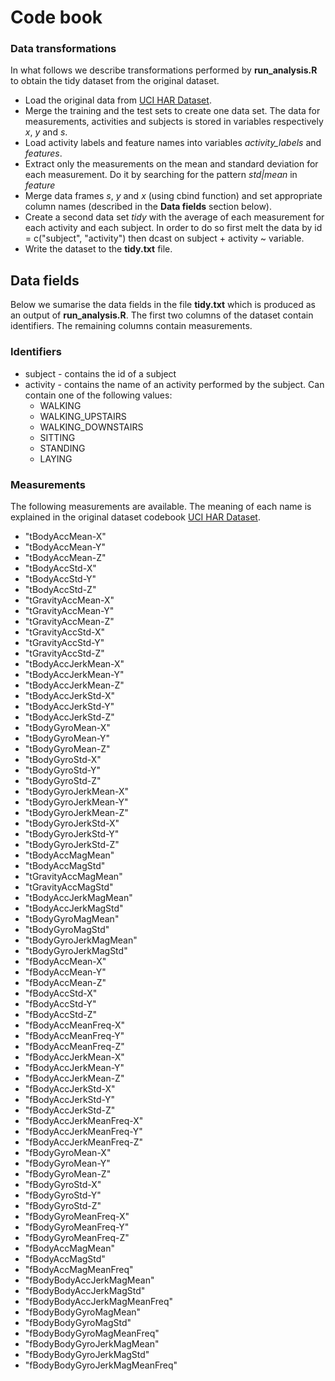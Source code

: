 # Code book

### Data transformations

In what follows we describe transformations performed by **run_analysis.R** to obtain the tidy dataset from the original dataset.

- Load the original data from [UCI HAR Dataset](https://d396qusza40orc.cloudfront.net/getdata%2Fprojectfiles%2FUCI%20HAR%20Dataset.zip). 
- Merge the training and the test sets to create one data set. The data for measurements, activities and subjects is stored in variables respectively *x*, *y* and *s*.
- Load activity labels and feature names into variables *activity_labels* and *features*.
- Extract only the measurements on the mean and standard deviation for each measurement. Do it by searching for the pattern *std|mean* in *feature*
- Merge data frames *s*, *y* and *x* (using cbind function) and set appropriate column names (described in the **Data fields** section below).
- Create a second data set *tidy* with the average of each measurement for each activity and each subject. In order to do so first melt the data by id = c("subject", "activity") then dcast on subject + activity ~ variable.
- Write the dataset to the **tidy.txt** file.

## Data fields

Below we sumarise the data fields in the file **tidy.txt** which is produced as an output of **run_analysis.R**. The first two columns of the dataset contain identifiers. The remaining columns contain measurements. 

### Identifiers

- subject - contains the id of a subject
- activity - contains the name of an activity performed by the subject. Can contain one of the following values:
  + WALKING
  + WALKING_UPSTAIRS
  + WALKING_DOWNSTAIRS
  + SITTING
  + STANDING
  + LAYING

### Measurements

The following measurements are available. The meaning of each name is explained in the original dataset codebook [UCI HAR Dataset](https://d396qusza40orc.cloudfront.net/getdata%2Fprojectfiles%2FUCI%20HAR%20Dataset.zip). 

- "tBodyAccMean-X"
- "tBodyAccMean-Y"
- "tBodyAccMean-Z"
- "tBodyAccStd-X"
- "tBodyAccStd-Y"
- "tBodyAccStd-Z"
- "tGravityAccMean-X"
- "tGravityAccMean-Y"
- "tGravityAccMean-Z"
- "tGravityAccStd-X"
- "tGravityAccStd-Y"
- "tGravityAccStd-Z"
- "tBodyAccJerkMean-X"
- "tBodyAccJerkMean-Y"
- "tBodyAccJerkMean-Z"
- "tBodyAccJerkStd-X"
- "tBodyAccJerkStd-Y"
- "tBodyAccJerkStd-Z"
- "tBodyGyroMean-X"
- "tBodyGyroMean-Y"
- "tBodyGyroMean-Z"
- "tBodyGyroStd-X"
- "tBodyGyroStd-Y"
- "tBodyGyroStd-Z"
- "tBodyGyroJerkMean-X"
- "tBodyGyroJerkMean-Y"
- "tBodyGyroJerkMean-Z"
- "tBodyGyroJerkStd-X"
- "tBodyGyroJerkStd-Y"
- "tBodyGyroJerkStd-Z"
- "tBodyAccMagMean"
- "tBodyAccMagStd"
- "tGravityAccMagMean"
- "tGravityAccMagStd"
- "tBodyAccJerkMagMean"
- "tBodyAccJerkMagStd"
- "tBodyGyroMagMean"
- "tBodyGyroMagStd"
- "tBodyGyroJerkMagMean"
- "tBodyGyroJerkMagStd"
- "fBodyAccMean-X"
- "fBodyAccMean-Y"
- "fBodyAccMean-Z"
- "fBodyAccStd-X"
- "fBodyAccStd-Y"
- "fBodyAccStd-Z"
- "fBodyAccMeanFreq-X"
- "fBodyAccMeanFreq-Y"
- "fBodyAccMeanFreq-Z"
- "fBodyAccJerkMean-X"
- "fBodyAccJerkMean-Y"
- "fBodyAccJerkMean-Z"
- "fBodyAccJerkStd-X"
- "fBodyAccJerkStd-Y"
- "fBodyAccJerkStd-Z"
- "fBodyAccJerkMeanFreq-X"
- "fBodyAccJerkMeanFreq-Y"
- "fBodyAccJerkMeanFreq-Z"
- "fBodyGyroMean-X"
- "fBodyGyroMean-Y"
- "fBodyGyroMean-Z"
- "fBodyGyroStd-X"
- "fBodyGyroStd-Y"
- "fBodyGyroStd-Z"
- "fBodyGyroMeanFreq-X"
- "fBodyGyroMeanFreq-Y"
- "fBodyGyroMeanFreq-Z"
- "fBodyAccMagMean"
- "fBodyAccMagStd"
- "fBodyAccMagMeanFreq"
- "fBodyBodyAccJerkMagMean"
- "fBodyBodyAccJerkMagStd"
- "fBodyBodyAccJerkMagMeanFreq"
- "fBodyBodyGyroMagMean"
- "fBodyBodyGyroMagStd"
- "fBodyBodyGyroMagMeanFreq"
- "fBodyBodyGyroJerkMagMean"
- "fBodyBodyGyroJerkMagStd"
- "fBodyBodyGyroJerkMagMeanFreq"
